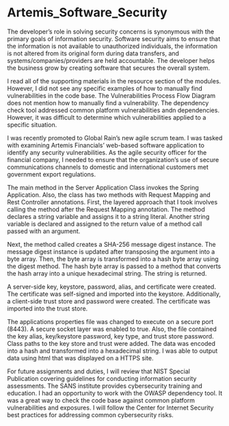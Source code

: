 # Artemis_Software_Security

The developer’s role in solving security concerns is synonymous with the primary goals of information security. Software security aims to ensure that the information is not available to unauthorized individuals, the information is not altered from its original form during data transfers, and systems/companies/providers are held accountable. The developer helps the business grow by creating software that secures the overall system.

I read all of the supporting materials in the resource section of the modules. However, I did not see any specific examples of how to manually find vulnerabilities in the code base. The Vulnerabilities Process Flow Diagram does not mention how to manually find a vulnerability. The dependency check tool addressed common platform vulnerabilities andn dependencies. However, it was difficult to determine which vulnerabilities applied to a specific situation.

I was recently promoted to Global Rain’s new agile scrum team. I was tasked with examining Artemis Financials’ web-based software application to identify any security vulnerabilities. As the agile security officer for the financial company, I needed to ensure that the organization’s use of secure communications channels to domestic and international customers met government export regulations.

The main method in the Server Application Class invokes the Spring Application. Also, the class has two methods with Request Mapping and Rest Controller annotations. First, the layered approach that I took involves calling the method after the Request Mapping annotation.
The method declares a string variable and assigns it to a string literal. Another string variable is declared and assigned to the return value of a method call passed with an argument.

Next, the method called creates a SHA-256 message digest instance. The message digest instance is updated after transposing the argument into a byte array. Then, the byte array is transformed into a hash byte array using the digest method. The hash byte array is passed to a method that converts the hash array into a unique hexadecimal string. The string is returned.

A server-side key, keystore, password, alias, and certificate were created. The certificate was self-signed and imported into the keystore. Additionally, a client-side trust store and password were created. The certificate was imported into the trust store.

The applications properties file was changed to execute on a secure port (8443). A secure socket layer was enabled to true. Also, the file contained the key alias, key/keystore password, key type, and trust store password. Class paths to the key store and trust were added. The data was encoded into a hash and transformed into a hexadecimal string. I was able to output data using html that was displayed on a HTTPS site.

For future assignments and duties, I will review that NIST Special Publication covering guidelines for conducting information security assessments. The SANS institute provides cybersecurity training and education. I had an opportunity to work with the OWASP dependency tool. It was a great way to check the code base against common platform vulnerabilities and exposures. I will follow the Center for Internet Security best practices for addressing common cybersecurity risks. 
